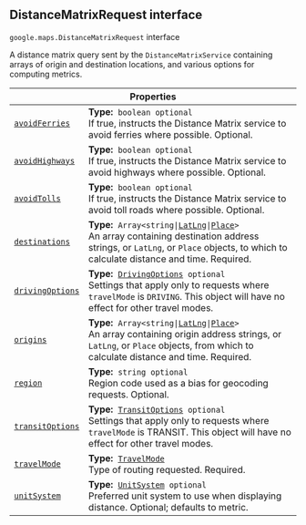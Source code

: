 
<devsite-heading><h2 id="DistanceMatrixRequest" is-upgraded="">DistanceMatrixRequest interface</h2></devsite-heading>
<p>
<code translate="no" dir="ltr"><span itemprop="path">google.maps</span>.<span itemprop="name">DistanceMatrixRequest</span></code>
interface
</p>
<p>A distance matrix query sent by the <code translate="no" dir="ltr">DistanceMatrixService</code> containing arrays of origin and destination locations, and various options for computing metrics.</p>
<div class="devsite-table-wrapper"><table class="properties responsive" summary="interface DistanceMatrixRequest - Properties">
<thead>
<tr><th colspan="2">Properties</th>
</tr></thead>
<tbody>
<tr id="DistanceMatrixRequest.avoidFerries">
<td itemprop="property"><code translate="no" dir="ltr"><a class="secret-link" href="#DistanceMatrixRequest.avoidFerries"><span>avoidFerries</span></a></code></td>
<td><div><strong>Type:</strong>&nbsp; <code translate="no" dir="ltr">boolean <span class="optional-type-annotation">optional</span></code></div>
<div class="desc">If true, instructs the Distance Matrix service to avoid ferries where possible. Optional.</div></td>
</tr>
<tr id="DistanceMatrixRequest.avoidHighways">
<td itemprop="property"><code translate="no" dir="ltr"><a class="secret-link" href="#DistanceMatrixRequest.avoidHighways"><span>avoidHighways</span></a></code></td>
<td><div><strong>Type:</strong>&nbsp; <code translate="no" dir="ltr">boolean <span class="optional-type-annotation">optional</span></code></div>
<div class="desc">If true, instructs the Distance Matrix service to avoid highways where possible. Optional.</div></td>
</tr>
<tr id="DistanceMatrixRequest.avoidTolls">
<td itemprop="property"><code translate="no" dir="ltr"><a class="secret-link" href="#DistanceMatrixRequest.avoidTolls"><span>avoidTolls</span></a></code></td>
<td><div><strong>Type:</strong>&nbsp; <code translate="no" dir="ltr">boolean <span class="optional-type-annotation">optional</span></code></div>
<div class="desc">If true, instructs the Distance Matrix service to avoid toll roads where possible. Optional.</div></td>
</tr>
<tr id="DistanceMatrixRequest.destinations">
<td itemprop="property"><code translate="no" dir="ltr"><a class="secret-link" href="#DistanceMatrixRequest.destinations"><span>destinations</span></a></code></td>
<td><div><strong>Type:</strong>&nbsp; <code translate="no" dir="ltr">Array&lt;string|<a href="LatLng.md">LatLng</a>|<a href="Place.md">Place</a>&gt;</code></div>
<div class="desc">An array containing destination address strings, or <code translate="no" dir="ltr">LatLng</code>, or <code translate="no" dir="ltr">Place</code> objects, to which to calculate distance and time. Required.</div></td>
</tr>
<tr id="DistanceMatrixRequest.drivingOptions">
<td itemprop="property"><code translate="no" dir="ltr"><a class="secret-link" href="#DistanceMatrixRequest.drivingOptions"><span>drivingOptions</span></a></code></td>
<td><div><strong>Type:</strong>&nbsp; <code translate="no" dir="ltr"><a href="DrivingOptions.md">DrivingOptions</a> <span class="optional-type-annotation">optional</span></code></div>
<div class="desc">Settings that apply only to requests where <code translate="no" dir="ltr">travelMode</code> is <code translate="no" dir="ltr">DRIVING</code>. This object will have no effect for other travel modes.</div></td>
</tr>
<tr id="DistanceMatrixRequest.origins">
<td itemprop="property"><code translate="no" dir="ltr"><a class="secret-link" href="#DistanceMatrixRequest.origins"><span>origins</span></a></code></td>
<td><div><strong>Type:</strong>&nbsp; <code translate="no" dir="ltr">Array&lt;string|<a href="LatLng.md">LatLng</a>|<a href="Place.md">Place</a>&gt;</code></div>
<div class="desc">An array containing origin address strings, or <code translate="no" dir="ltr">LatLng</code>, or <code translate="no" dir="ltr">Place</code> objects, from which to calculate distance and time. Required.</div></td>
</tr>
<tr id="DistanceMatrixRequest.region">
<td itemprop="property"><code translate="no" dir="ltr"><a class="secret-link" href="#DistanceMatrixRequest.region"><span>region</span></a></code></td>
<td><div><strong>Type:</strong>&nbsp; <code translate="no" dir="ltr">string <span class="optional-type-annotation">optional</span></code></div>
<div class="desc">Region code used as a bias for geocoding requests. Optional.</div></td>
</tr>
<tr id="DistanceMatrixRequest.transitOptions">
<td itemprop="property"><code translate="no" dir="ltr"><a class="secret-link" href="#DistanceMatrixRequest.transitOptions"><span>transitOptions</span></a></code></td>
<td><div><strong>Type:</strong>&nbsp; <code translate="no" dir="ltr"><a href="TransitOptions.md">TransitOptions</a> <span class="optional-type-annotation">optional</span></code></div>
<div class="desc">Settings that apply only to requests where <code translate="no" dir="ltr">travelMode</code> is TRANSIT. This object will have no effect for other travel modes.</div></td>
</tr>
<tr id="DistanceMatrixRequest.travelMode">
<td itemprop="property"><code translate="no" dir="ltr"><a class="secret-link" href="#DistanceMatrixRequest.travelMode"><span>travelMode</span></a></code></td>
<td><div><strong>Type:</strong>&nbsp; <code translate="no" dir="ltr"><a href="TravelMode.md">TravelMode</a></code></div>
<div class="desc">Type of routing requested. Required.</div></td>
</tr>
<tr id="DistanceMatrixRequest.unitSystem">
<td itemprop="property"><code translate="no" dir="ltr"><a class="secret-link" href="#DistanceMatrixRequest.unitSystem"><span>unitSystem</span></a></code></td>
<td><div><strong>Type:</strong>&nbsp; <code translate="no" dir="ltr"><a href="UnitSystem.md">UnitSystem</a> <span class="optional-type-annotation">optional</span></code></div>
<div class="desc">Preferred unit system to use when displaying distance. Optional; defaults to metric.</div></td>
</tr>
</tbody>
</table></div>
<script src="replace_links.js"></script>
